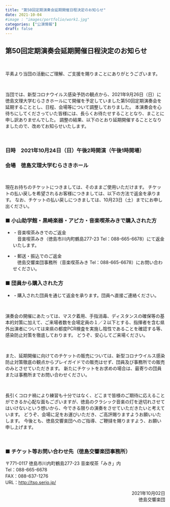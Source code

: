 ```yaml
---
title: "第50回定期演奏会延期開催日程決定のお知らせ"
date: 2021-10-04
#image : "images/portfolio/work1.jpg"
categories: ["公演情報"]
draft: false
---
```


## 第50回定期演奏会延期開催日程決定のお知らせ

<br/>

平素より当団の活動にご理解、ご支援を賜りまことにありがとうございます。

<br/>

当団では、新型コロナウイルス感染予防の観点から、2021年9月26日（日）に徳島文理大学むらさきホールにて開催を予定していました第50回定期演奏会を延期することとし、日程、会場等について調整しておりました。
本演奏会を心待ちにしてくださっていた皆様には、長らくお待たせすることとなり、まことに申し訳ありませんでした。
調整の結果、以下のとおり延期開催することとなりましたので、改めてお知らせいたします。

<br/>

### 日時　2021年10月24日（日）午後2時開演（午後1時開場）<br/>
### 会場　徳島文理大学むらさきホール

<br/>

現在お持ちのチケットにつきましては、そのままご使用いただけます。
チケットの払い戻しを希望されるお客様につきましては、以下の方法で返金を承ります。
なお、チケットの払い戻しにつきましては、10月23日（土）までにお申し出ください。

### ■ 小山助学館・黒崎楽器・アピカ・音楽喫茶みきで購入された方
 
* ・音楽喫茶みきでのご返金<br/>
　音楽喫茶みき（徳島市川内町鶴島277-23 Tel：088-665-6678）にて返金いたします。
 
* ・郵送・振込でのご返金<br/>
　徳島交響楽団事務所（音楽喫茶みき Tel：088-665-6678）にお問い合わせください。

### ■ 団員から購入された方

* ・購入された団員を通じて返金を承ります。団員へ直接ご連絡ください。

<br/>

演奏会の開催にあたっては、マスク着用、手指消毒、ディスタンスの確保等の基本的対策に加えて、ご来場者数を会場定員の１／２以下とする、指揮者を含む県外出演者については来県の都度PCR検査を実施し陰性であることを確認する等、感染防止対策を徹底しております。
どうぞ、安心してご来場ください。

<br/>

また、延期開催に向けてのチケットの販売については、新型コロナウイルス感染防止対策徹底の観点からプレイガイドでの販売はせず、団員及び事務所での販売のみとさせていただきます。
新たにチケットをお求めの場合は、最寄りの団員または事務所までお問い合わせください。

<br/>

長引くコロナ禍により練習も十分ではなく、どこまで皆様のご期待に応えることができるか心配な面もございますが、徳島のクラシック音楽の灯を途切れさせてはいけないという想いから、今できる限りの演奏をさせていただきたいと考えています。
どうぞ、会場に足をお運びいただき、ご高評賜りますようお願いいたします。
今後とも、徳島交響楽団へのご指導、ご鞭撻を賜りますよう、お願い申し上げます。

<br/>

### ■ チケット等お問い合わせ先（徳島交響楽団事務所）
〒771-0117 徳島市川内町鶴島277-23 音楽喫茶「みき」内<br/>
Tel：088-665-6678<br/>
FAX：088-637-1276<br/>
URL：<a href="http://tso.serio.jp/">http://tso.serio.jp/</a><br/>

<div style="text-align: right;">
2021年10月02日<br/>
徳島交響楽団
</div>
